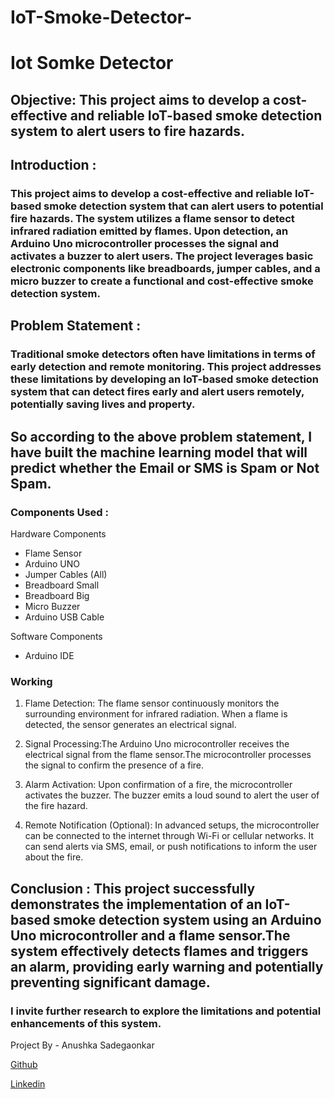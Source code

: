 # IoT-Smoke-Detector-
# Iot Somke Detector 
## Objective: This project aims to develop a cost-effective and reliable IoT-based smoke detection system to alert users to fire hazards.

## Introduction : 
### This project aims to develop a cost-effective and reliable IoT-based smoke detection system that can alert users to potential fire hazards. The system utilizes a flame sensor to detect infrared radiation emitted by flames. Upon detection, an Arduino Uno microcontroller processes the signal and activates a buzzer to alert users. The project leverages basic electronic components like breadboards, jumper cables, and a micro buzzer to create a functional and cost-effective smoke detection system.

## Problem Statement : 
### Traditional smoke detectors often have limitations in terms of early detection and remote monitoring. This project addresses these limitations by developing an IoT-based smoke detection system that can detect fires early and alert users remotely, potentially saving lives and property.
## So according to the above problem statement, I have built the machine learning model that will predict whether the Email or SMS is Spam or Not Spam.

### Components Used :
Hardware Components 
- Flame Sensor
- Arduino UNO
- Jumper Cables (All)
- Breadboard Small
- Breadboard Big
- Micro Buzzer
- Arduino USB Cable
  
Software Components 
- Arduino IDE
### Working 
1. Flame Detection: The flame sensor continuously monitors the surrounding environment for infrared radiation. When a flame is detected, the sensor generates an electrical signal.

2. Signal Processing:The Arduino Uno microcontroller receives the electrical signal from the flame sensor.The microcontroller processes the signal to confirm the presence of a fire.
   
3. Alarm Activation: Upon confirmation of a fire, the microcontroller activates the buzzer. The buzzer emits a loud sound to alert the user of the fire hazard.

4. Remote Notification (Optional): In advanced setups, the microcontroller can be connected to the internet through Wi-Fi or cellular networks. It can send alerts via SMS, email, or push notifications to inform the user about the fire.
   
## Conclusion : This project successfully demonstrates the implementation of an IoT-based smoke detection system using an Arduino Uno microcontroller and a flame sensor.The system effectively detects flames and triggers an alarm, providing early warning and potentially preventing significant damage. 

### I invite further research to explore the limitations and potential enhancements of this system.
Project By - Anushka Sadegaonkar 

[Github](https://github.com/anushh13)

[Linkedin](https://www.linkedin.com/in/anushka-sadegaonkar/)






